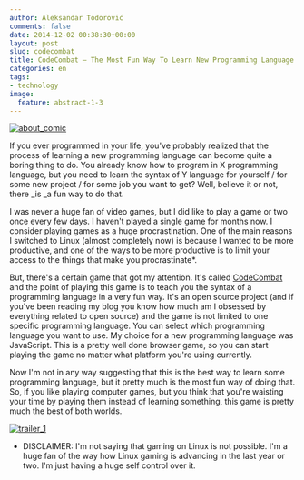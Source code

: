 ```yaml
---
author: Aleksandar Todorović
comments: false
date: 2014-12-02 00:38:30+00:00
layout: post
slug: codecombat
title: CodeCombat – The Most Fun Way To Learn New Programming Language
categories: en
tags:
- technology
image:
  feature: abstract-1-3
---
```


[![about_comic](https://aleksandartodorovic.files.wordpress.com/2014/12/about_comic.jpg)](https://aleksandartodorovic.files.wordpress.com/2014/12/about_comic.jpg)




If you ever programmed in your life, you've probably realized that the process of learning a new programming language can become quite a boring thing to do. You already know how to program in X programming language, but you need to learn the syntax of Y language for yourself / for some new project / for some job you want to get? Well, believe it or not, there _is _a fun way to do that.




I was never a huge fan of video games, but I did like to play a game or two once every few days. I haven't played a single game for months now. I consider playing games as a huge procrastination. One of the main reasons I switched to Linux (almost completely now) is because I wanted to be more productive, and one of the ways to be more productive is to limit your access to the things that make you procrastinate*.




But, there's a certain game that got my attention. It's called [CodeCombat](http://codecombat.com/) and the point of playing this game is to teach you the syntax of a programming language in a very fun way. It's an open source project (and if you've been reading my blog you know how much am I obsessed by everything related to open source) and the game is not limited to one specific programming language. You can select which programming language you want to use. My choice for a new programming language was JavaScript. This is a pretty well done browser game, so you can start playing the game no matter what platform you're using currently.




Now I'm not in any way suggesting that this is the best way to learn some programming language, but it pretty much is the most fun way of doing that. So, if you like playing computer games, but you think that you're waisting your time by playing them instead of learning something, this game is pretty much the best of both worlds.




[![trailer_1](https://aleksandartodorovic.files.wordpress.com/2014/12/trailer_1.png)](https://aleksandartodorovic.files.wordpress.com/2014/12/trailer_1.png)




* DISCLAIMER: I'm not saying that gaming on Linux is not possible. I'm a huge fan of the way how Linux gaming is advancing in the last year or two. I'm just having a huge self control over it.
